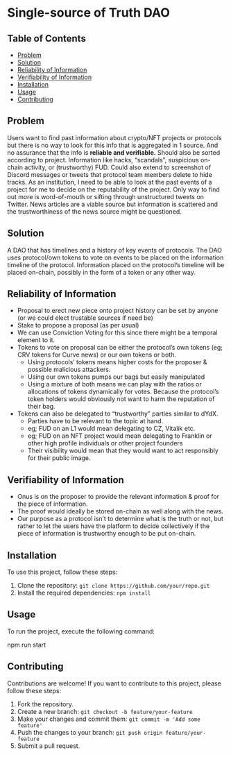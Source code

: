 # Single-source of Truth DAO

## Table of Contents
- [Problem](#problem)
- [Solution](#solution)
- [Reliability of Information](#reliability-of-information)
- [Verifiability of Information](#verifiability-of-information)
- [Installation](#installation)
- [Usage](#usage)
- [Contributing](#contributing)

## Problem

Users want to find past information about crypto/NFT projects or protocols but there is no way to look for this info that is aggregated in 1 source. And no assurance that the info is **reliable and verifiable.** Should also be sorted according to project.
Information like hacks, “scandals”, suspicious on-chain activity, or (trustworthy) FUD. Could also extend to screenshot of Discord messages or tweets that protocol team members delete to hide tracks.
As an institution, I need to be able to look at the past events of a project for me to decide on the reputability of the project.
Only way to find out more is word-of-mouth or sifting through unstructured tweets on Twitter. News articles are a viable source but information is scattered and the trustworthiness of the news source might be questioned.

## Solution

A DAO that has timelines and a history of key events of protocols. The DAO uses protocol/own tokens to vote on events to be placed on the information timeline of the protocol. Information placed on the protocol’s timeline will be placed on-chain, possibly in the form of a token or any other way.

## Reliability of Information

- Proposal to erect new piece onto project history can be set by anyone (or we could elect trustable sources if need be)
- Stake to propose a proposal (as per usual)
- We can use Conviction Voting for this since there might be a temporal element to it.
- Tokens to vote on proposal can be either the protocol’s own tokens (eg; CRV tokens for Curve news) or our own tokens or both.
  - Using protocols’ tokens means higher costs for the proposer & possible malicious attackers.
  - Using our own tokens pumps our bags but easily manipulated
  - Using a mixture of both means we can play with the ratios or allocations of tokens dynamically for votes. Because the protocol’s token holders would obviously not want to harm the reputation of their bag.
- Tokens can also be delegated to “trustworthy” parties similar to dYdX.
  - Parties have to be relevant to the topic at hand.
  - eg; FUD on an L1 would mean delegating to CZ, Vitalik etc.
  - eg; FUD on an NFT project would mean delegating to Franklin or other high profile individuals or other project founders
  - Their visibility would mean that they would want to act responsibly for their public image.

## Verifiability of Information

- Onus is on the proposer to provide the relevant information & proof for the piece of information.
- The proof would ideally be stored on-chain as well along with the news.
- Our purpose as a protocol isn’t to determine what is the truth or not, but rather to let the users have the platform to decide collectively if the piece of information is trustworthy enough to be put on-chain.

## Installation

To use this project, follow these steps:

1. Clone the repository: `git clone https://github.com/your/repo.git`
2. Install the required dependencies: `npm install`

## Usage

To run the project, execute the following command:

npm run start

## Contributing

Contributions are welcome! If you want to contribute to this project, please follow these steps:

1. Fork the repository.
2. Create a new branch: `git checkout -b feature/your-feature`
3. Make your changes and commit them: `git commit -m 'Add some feature'`
4. Push the changes to your branch: `git push origin feature/your-feature`
5. Submit a pull request.
